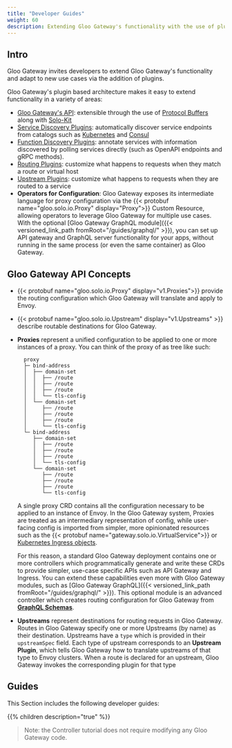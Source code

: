 ```yaml
---
title: "Developer Guides"
weight: 60
description: Extending Gloo Gateway's functionality with the use of plugins
---
```


## Intro


Gloo Gateway invites developers to extend Gloo Gateway's functionality and adapt to new use cases via the addition of plugins. 

Gloo Gateway's plugin based architecture makes it easy to extend functionality in a variety of areas:

- [Gloo Gateway's API](https://github.com/solo-io/gloo/tree/main/projects/controller/api/v1): extensible through the use of [Protocol Buffers](https://developers.google.com/protocol-buffers/) along with [Solo-Kit](https://github.com/solo-io/solo-kit)
- [Service Discovery Plugins](https://github.com/solo-io/gloo/blob/main/projects/controller/pkg/discovery/discovery.go#L21): automatically discover service endpoints from catalogs such as [Kubernetes](https://github.com/solo-io/gloo/tree/main/projects/controller/pkg/plugins/kubernetes) and [Consul](https://github.com/solo-io/gloo/tree/main/projects/controller/pkg/plugins/consul)
- [Function Discovery Plugins](https://github.com/solo-io/gloo/blob/main/projects/discovery/pkg/fds/interface.go#L31): annotate services with information discovered by polling services directly (such as OpenAPI endpoints and gRPC methods).
- [Routing Plugins](https://github.com/solo-io/gloo/blob/main/projects/controller/pkg/plugins/plugin_interface.go#L53): customize what happens to requests when they match a route or virtual host
- [Upstream Plugins](https://github.com/solo-io/gloo/tree/main/projects/controller/pkg/plugins): customize what happens to requests when they are routed to a service
- **Operators for Configuration**: Gloo Gateway exposes its intermediate language for proxy configuration via the {{< protobuf name="gloo.solo.io.Proxy" display="Proxy">}} Custom Resource, allowing operators to leverage Gloo Gateway for multiple use cases. With the optional [Gloo Gateway GraphQL module]({{< versioned_link_path fromRoot="/guides/graphql/" >}}), you can set up API gateway and GraphQL server functionality for your apps, without running in the same process (or even the same container) as Gloo Gateway.

## Gloo Gateway API Concepts


* {{< protobuf name="gloo.solo.io.Proxy" display="v1.Proxies">}} provide the routing configuration which Gloo Gateway will translate and apply to Envoy.
* {{< protobuf name="gloo.solo.io.Upstream" display="v1.Upstreams" >}} describe routable destinations for Gloo Gateway.

* **Proxies** represent a unified configuration to be applied to one or more instances of a proxy. You can think of the proxy of as tree like such:

        proxy
        ├─ bind-address
        │  ├── domain-set
        │  │  ├── /route
        │  │  ├── /route
        │  │  ├── /route
        │  │  └── tls-config
        │  └── domain-set
        │     ├── /route
        │     ├── /route
        │     ├── /route
        │     └── tls-config
        └─ bind-address
           ├── domain-set
           │  ├── /route
           │  ├── /route
           │  ├── /route
           │  └── tls-config
           └── domain-set
              ├── /route
              ├── /route
              ├── /route
              └── tls-config

  A single proxy CRD contains all the configuration necessary to be applied to an instance of Envoy. In the Gloo Gateway system, Proxies are treated as an intermediary representation of config, while user-facing config is imported from simpler, more opinionated resources such as the {{< protobuf name="gateway.solo.io.VirtualService">}} or [Kubernetes Ingress objects](https://kubernetes.io/docs/concepts/services-networking/ingress/).
  
  For this reason, a standard Gloo Gateway deployment contains one or more controllers which programmatically generate and write these CRDs to provide simpler, use-case specific APIs such as API Gateway and Ingress. You can extend these capabilities even more with Gloo Gateway modules, such as [Gloo Gateway GraphQL]({{< versioned_link_path fromRoot="/guides/graphql/" >}}). This optional module is an advanced controller which creates routing configuration for Gloo Gateway from [**GraphQL Schemas**](https://graphql.org/).

* **Upstreams** represent destinations for routing requests in Gloo Gateway. Routes in Gloo Gateway specify one or more Upstreams (by name) as their destination. Upstreams have a `type` which is provided in their `upstreamSpec` field. Each type of upstream corresponds to an **Upstream Plugin**, which tells Gloo Gateway how to translate upstreams of that type to Envoy clusters. When a route is declared for an upstream, Gloo Gateway invokes the corresponding plugin for that type 


## Guides

This Section includes the following developer guides:

{{% children description="true" %}}

> Note: the Controller tutorial does not require modifying any Gloo Gateway code.

